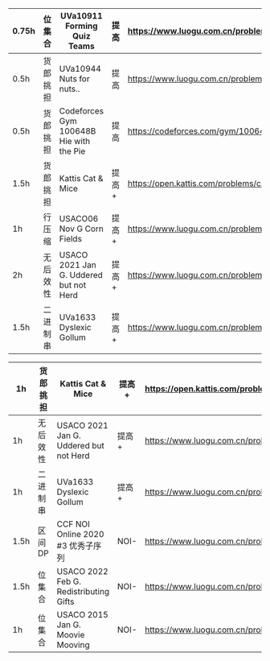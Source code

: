| 0.75h | 位集合   | UVa10911 Forming Quiz Teams             | 提高  | https://www.luogu.com.cn/problem/UVA10911                                         |
| ----- | -------- | --------------------------------------- | ----- | --------------------------------------------------------------------------------- |
| 0.5h  | 货郎挑担 | UVa10944 Nuts for nuts..                | 提高  | https://www.luogu.com.cn/problem/UVA10944                                         |
| 0.5h  | 货郎挑担 | Codeforces Gym 100648B Hie with the Pie | 提高  | https://codeforces.com/gym/100648                                                 |
| 1.5h  | 货郎挑担 | Kattis Cat & Mice                       | 提高+ | https://open.kattis.com/problems/catandmice                                       |
| 1h    | 行压缩   | USACO06 Nov G Corn Fields               | 提高+ | https://www.luogu.com.cn/problem/P1879                                            |
| 2h    | 无后效性 | USACO 2021 Jan G. Uddered but not Herd  | 提高+ | [https://www.luogu.com.cn/problem/P7296 ](https://www.luogu.com.cn/problem/P7296) |
| 1.5h  | 二进制串 | UVa1633 Dyslexic Gollum                 | 提高+ | https://www.luogu.com.cn/problem/UVA1633                                          |

| 1h   | 货郎挑担 | Kattis Cat & Mice                      | 提高+ | https://open.kattis.com/problems/catandmice                                       |
| ---- | -------- | -------------------------------------- | ----- | --------------------------------------------------------------------------------- |
| 1h   | 无后效性 | USACO 2021 Jan G. Uddered but not Herd | 提高+ | [https://www.luogu.com.cn/problem/P7296 ](https://www.luogu.com.cn/problem/P7296) |
| 1h   | 二进制串 | UVa1633 Dyslexic Gollum                | 提高+ | https://www.luogu.com.cn/problem/UVA1633                                          |
| 1.5h | 区间 DP  | CCF NOI Online 2020 #3 优秀子序列      | NOI-  | https://www.luogu.com.cn/problem/P6570                                            |
| 1.5h | 位集合   | USACO 2022 Feb G. Redistributing Gifts | NOI-  | https://www.luogu.com.cn/problem/P8189                                            |
| 1h   | 位集合   | USACO 2015 Jan G. Moovie Mooving       | NOI-  | https://www.luogu.com.cn/problem/P3118                                            |
